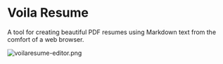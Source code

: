 # Voila Resume
A tool for creating beautiful PDF resumes using Markdown text from the comfort of a web browser.

![voilaresume-editor.png](screenshots/voilaresume-editor.png)
